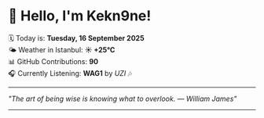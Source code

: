 # 👋 Hello, I'm Kekn9ne!

🗓️ Today is: **Tuesday, 16 September 2025**  
🌤️ Weather in Istanbul: **☀️   +25°C**  
📊 GitHub Contributions: **90**  
🎧 Currently Listening: **WAG1** by *UZI* 🎶

---

_"The art of being wise is knowing what to overlook. — *William James*"_

---
